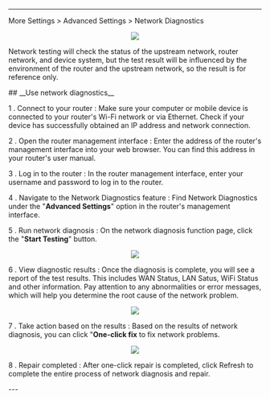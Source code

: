 
---
More Settings > Advanced Settings  > Network Diagnostics
<div style="text-align: center;">
	<img class="boxshadow" src="/images/network_diaadd.png">
</div>

<p class="text">
Network testing will check the status of the upstream network, router network, and device system, but the test result will be influenced by the environment of the router and the upstream network, so the result is for reference only.
</p>
## __Use network diagnostics__
<p class="text">
1 . Connect to your router : Make sure your computer or mobile device is connected to your router's Wi-Fi network or via Ethernet. Check if your device has successfully obtained an IP address and network connection.
</p>
<p class="text">
2 . Open the router management interface : Enter the address of the router's management interface into your web browser. You can find this address in your router's user manual.
</p>
<p class="text">
3 . Log in to the router : In the router management interface, enter your username and password to log in to the router.
</p>
<p class="text">
4 . Navigate to the Network Diagnostics feature : Find Network Diagnostics under the "<b>Advanced Settings</b>" option in the router's management interface.
</p>
<p class="text">
5 . Run network diagnosis : On the network diagnosis function page, click the "<b>Start Testing</b>" button.
</p>

<div style="text-align: center;">
    <img class="boxshadow" src="/images/network diagnostics01.png">
</div>
<p class="text">
6 . View diagnostic results : Once the diagnosis is complete, you will see a report of the test results. This includes WAN
   Status, LAN Satus, WiFi Status and other information. Pay attention to any abnormalities or error messages, which will help you determine the root cause of the network problem.
</p>
<div style="text-align: center;">
    <img class="boxshadow" src="/images/network diagnostics03.png">
</div>
<p class="text">
7 . Take action based on the results : Based on the results of network diagnosis, you can click "<b>One-click fix</b> to fix network problems.
</p>
<div style="text-align: center;">
    <img class="boxshadow" src="/images/network diagnostics06.png">
</div>
<p class="text">
8 . Repair completed : After one-click repair is completed, click Refresh to complete the entire process of network diagnosis and repair.
</p>
---



